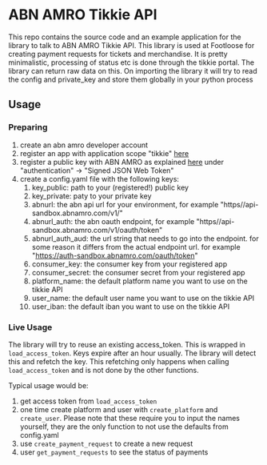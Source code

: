 # ABN AMRO Tikkie API
This repo contains the source code and an example application for the library to talk to ABN AMRO Tikkie API.
This library is used at Footloose for creating payment requests for tickets and merchandise.
It is pretty minimalistic, processing of status etc is done through the tikkie portal. The library can return raw data on this.
On importing the library it will try to read the config and private_key and store them globally in your python process

## Usage
### Preparing
1. create an abn amro developer account
1. register an app with application scope "tikkie" [here](https://developer.abnamro.com/user/me/apps)
1. register a public key with ABN AMRO as explained [here](https://developer.abnamro.com/get-started) under "authentication" -> "Signed JSON Web Token"
1. create a config.yaml file with the following keys:
    1. key_public: path to your (registered!) public key
    1. key_private: paty to your private key
    1. abnurl: the abn api url for your environment, for example "https//api-sandbox.abnamro.com/v1/"
    1. abnurl_auth: the abn oauth endpoint, for example "https//api-sandbox.abnamro.com/v1/oauth/token"
    1. abnurl_auth_aud: the url string that needs to go into the endpoint. for some reason it differs from the actual endpoint url. for example "https://auth-sandbox.abnamro.com/oauth/token"
    1. consumer_key: the consumer key from your registered app
    1. consumer_secret: the consumer secret from your registered app
    1. platform_name: the default platform name you want to use on the tikkie API
    1. user_name: the default user name you want to use on the tikkie API
    1. user_iban: the default iban you want to use on the tikkie API

### Live Usage
The library will try to reuse an existing access_token. This is wrapped in ```load_access_token```. Keys expire after an hour usually. The library will detect this and refetch the key.
This refetching only happens when calling ```load_access_token``` and is not done by the other functions.

Typical usage would be:
1. get access token from ```load_access_token```
1. one time create platform and user with ```create_platform``` and ```create_user```.
Please note that these require you to input the names yourself, they are the only function to not use the defaults from config.yaml
1. use ```create_payment_request``` to create a new request
1. user ```get_payment_requests``` to see the status of payments